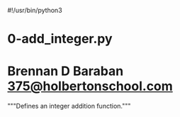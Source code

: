 #!/usr/bin/python3
# 0-add_integer.py
# Brennan D Baraban <375@holbertonschool.com>
"""Defines an integer addition function."""
